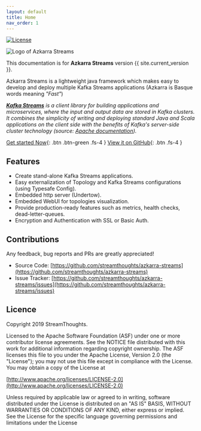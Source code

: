 ```yaml
---
layout: default
title: Home
nav_order: 1
---
```

[![License](https://img.shields.io/badge/License-Apache%202.0-blue.svg)](https://github.com/streamthoughts/blob/master/LICENSE)

![Logo of Azkarra Streams](/assets/images/azkarra-logo-small.png)

This documentation is for **Azkarra Streams** version {{ site.current_version }}.

Azkarra Streams is a lightweight java framework which makes easy to develop and deploy multiple Kafka Streams applications (Azkarra is Basque words meaning *"Fast"*) 

_**[Kafka Streams](https://kafka.apache.org/documentation/streams/)** is a client library for building applications and microservices, where the input and output data are stored in Kafka clusters. 
It combines the simplicity of writing and deploying standard Java and Scala applications on the client side  with the benefits of Kafka's server-side cluster technology (source: [Apache documentation](https://kafka.apache.org/documentation/streams/))._


[Get started Now](getting_started){: .btn .btn-green .fs-4 }
[View it on GitHub](//github.com/streamthoughts/){: .btn .fs-4 }

## Features

* Create stand-alone Kafka Streams applications.
* Easy externalization of Topology and Kafka Streams configurations (using Typesafe Config).
* Embedded http server (Undertow).
* Embedded WebUI for topologies visualization.
* Provide production-ready features such as metrics, health checks, dead-letter-queues.
* Encryption and Authentication with SSL or Basic Auth.

## Contributions

Any feedback, bug reports and PRs are greatly appreciated!

- Source Code: [https://github.com/streamthoughts/azkarra-streams](https://github.com/streamthoughts/azkarra-streams)
- Issue Tracker: [https://github.com/streamthoughts/azkarra-streams/issues](https://github.com/streamthoughts/azkarra-streams/issues)

## Licence

Copyright 2019 StreamThoughts.

Licensed to the Apache Software Foundation (ASF) under one or more contributor license agreements. See the NOTICE file distributed with this work for additional information regarding copyright ownership. The ASF licenses this file to you under the Apache License, Version 2.0 (the "License"); you may not use this file except in compliance with the License. You may obtain a copy of the License at

[http://www.apache.org/licenses/LICENSE-2.0](http://www.apache.org/licenses/LICENSE-2.0)

Unless required by applicable law or agreed to in writing, software distributed under the License is distributed on an "AS IS" BASIS, WITHOUT WARRANTIES OR CONDITIONS OF ANY KIND, either express or implied. See the License for the specific language governing permissions and limitations under the License
